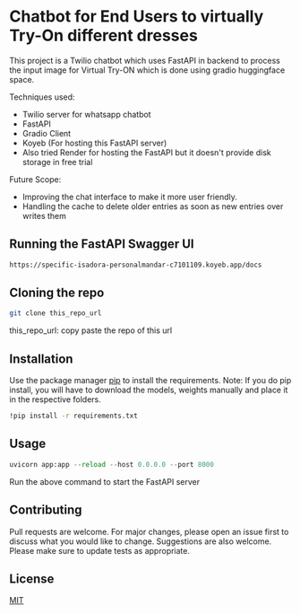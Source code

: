 # Chatbot for End Users to virtually Try-On different dresses


This project is a Twilio chatbot which uses FastAPI in backend to process the input image for Virtual Try-ON which is done using gradio huggingface space.

Techniques used:
- Twilio server for whatsapp chatbot 
- FastAPI
- Gradio Client
- Koyeb (For hosting this FastAPI server)
- Also tried Render for hosting the FastAPI but it doesn't provide disk storage in free trial

Future Scope:
- Improving the chat interface to make it more user friendly.
- Handling the cache to delete older entries as soon as new entries over writes them



## Running the FastAPI Swagger UI

```bash
https://specific-isadora-personalmandar-c7101109.koyeb.app/docs
```

## Cloning the repo

```bash
git clone this_repo_url
```
this_repo_url: copy paste the repo of this url


## Installation

Use the package manager [pip](https://pip.pypa.io/en/stable/) to install the requirements.
Note: If you do pip install, you will have to download the models, weights manually and place it in the respective folders.
```bash
!pip install -r requirements.txt
```

## Usage

```python
uvicorn app:app --reload --host 0.0.0.0 --port 8000
```
Run the above command to start the FastAPI server

## Contributing

Pull requests are welcome. For major changes, please open an issue first
to discuss what you would like to change.
Suggestions are also welcome.
Please make sure to update tests as appropriate.

## License

[MIT](https://choosealicense.com/licenses/mit/)